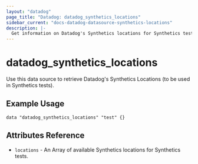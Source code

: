 ```yaml
---
layout: "datadog"
page_title: "Datadog: datadog_synthetics_locations"
sidebar_current: "docs-datadog-datasource-synthetics-locations"
description: |-
  Get information on Datadog's Synthetics locations for Synthetics tests
---
```


# datadog_synthetics_locations

Use this data source to retrieve Datadog's Synthetics Locations (to be used in Synthetics tests).
## Example Usage

```hcl
data "datadog_synthetics_locations" "test" {}
```

## Attributes Reference

 * `locations` - An Array of available Synthetics locations for Synthetics tests.
